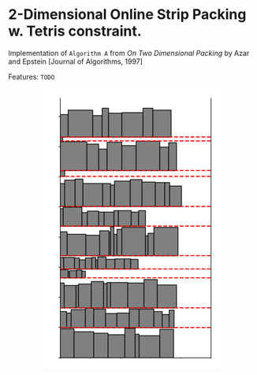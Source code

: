 # 2-Dimensional Online Strip Packing w. Tetris constraint.
Implementation of `Algorithm A` from *On Two Dimensional Packing* by Azar and Epstein [Journal of Algorithms, 1997] 

Features: `TODO`

<p align="center">
  <img width="363" height="570" src="packing.png">
</p>
